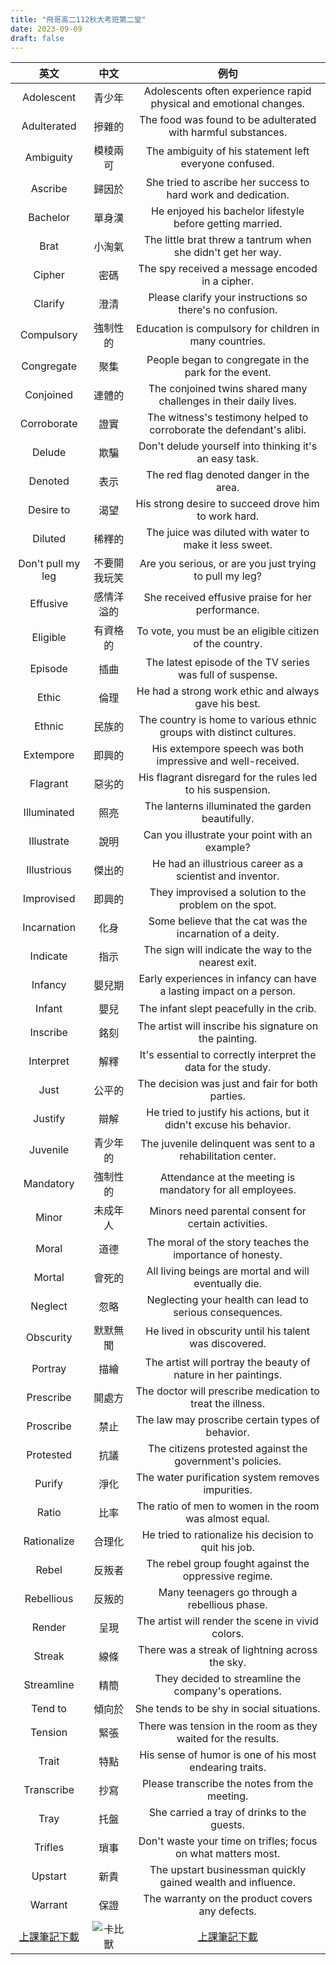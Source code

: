 ```yaml
---
title: "飛哥高二112秋大考班第二堂"
date: 2023-09-09
draft: false
---
```


英文 | 中文 | 例句
:---------:|:---------:|:---------:
Adolescent | 青少年 | Adolescents often experience rapid physical and emotional changes.
Adulterated | 摻雜的 | The food was found to be adulterated with harmful substances.
Ambiguity | 模稜兩可 | The ambiguity of his statement left everyone confused.
Ascribe | 歸因於 | She tried to ascribe her success to hard work and dedication.
Bachelor | 單身漢 | He enjoyed his bachelor lifestyle before getting married.
Brat | 小淘氣 | The little brat threw a tantrum when she didn't get her way.
Cipher | 密碼 | The spy received a message encoded in a cipher.
Clarify | 澄清 | Please clarify your instructions so there's no confusion.
Compulsory | 強制性的 | Education is compulsory for children in many countries.
Congregate | 聚集 | People began to congregate in the park for the event.
Conjoined | 連體的 | The conjoined twins shared many challenges in their daily lives.
Corroborate | 證實 | The witness's testimony helped to corroborate the defendant's alibi.
Delude | 欺騙 | Don't delude yourself into thinking it's an easy task.
Denoted | 表示 | The red flag denoted danger in the area.
Desire to | 渴望 | His strong desire to succeed drove him to work hard.
Diluted | 稀釋的 | The juice was diluted with water to make it less sweet.
Don't pull my leg | 不要開我玩笑 | Are you serious, or are you just trying to pull my leg?
Effusive | 感情洋溢的 | She received effusive praise for her performance.
Eligible | 有資格的 | To vote, you must be an eligible citizen of the country.
Episode | 插曲 | The latest episode of the TV series was full of suspense.
Ethic | 倫理 | He had a strong work ethic and always gave his best.
Ethnic | 民族的 | The country is home to various ethnic groups with distinct cultures.
Extempore | 即興的 | His extempore speech was both impressive and well-received.
Flagrant | 惡劣的 | His flagrant disregard for the rules led to his suspension.
Illuminated | 照亮 | The lanterns illuminated the garden beautifully.
Illustrate | 說明 | Can you illustrate your point with an example?
Illustrious | 傑出的 | He had an illustrious career as a scientist and inventor.
Improvised | 即興的 | They improvised a solution to the problem on the spot.
Incarnation | 化身 | Some believe that the cat was the incarnation of a deity.
Indicate | 指示 | The sign will indicate the way to the nearest exit.
Infancy | 嬰兒期 | Early experiences in infancy can have a lasting impact on a person.
Infant | 嬰兒 | The infant slept peacefully in the crib.
Inscribe | 銘刻 | The artist will inscribe his signature on the painting.
Interpret | 解釋 | It's essential to correctly interpret the data for the study.
Just | 公平的 | The decision was just and fair for both parties.
Justify | 辯解 | He tried to justify his actions, but it didn't excuse his behavior.
Juvenile | 青少年的 | The juvenile delinquent was sent to a rehabilitation center.
Mandatory | 強制性的 | Attendance at the meeting is mandatory for all employees.
Minor | 未成年人 | Minors need parental consent for certain activities.
Moral | 道德 | The moral of the story teaches the importance of honesty.
Mortal | 會死的 | All living beings are mortal and will eventually die.
Neglect | 忽略 | Neglecting your health can lead to serious consequences.
Obscurity | 默默無聞 | He lived in obscurity until his talent was discovered.
Portray | 描繪 | The artist will portray the beauty of nature in her paintings.
Prescribe | 開處方 | The doctor will prescribe medication to treat the illness.
Proscribe | 禁止 | The law may proscribe certain types of behavior.
Protested | 抗議 | The citizens protested against the government's policies.
Purify | 淨化 | The water purification system removes impurities.
Ratio | 比率 | The ratio of men to women in the room was almost equal.
Rationalize | 合理化 | He tried to rationalize his decision to quit his job.
Rebel | 反叛者 | The rebel group fought against the oppressive regime.
Rebellious | 反叛的 | Many teenagers go through a rebellious phase.
Render | 呈現 | The artist will render the scene in vivid colors.
Streak | 線條 | There was a streak of lightning across the sky.
Streamline | 精簡 | They decided to streamline the company's operations.
Tend to | 傾向於 | She tends to be shy in social situations.
Tension | 緊張 | There was tension in the room as they waited for the results.
Trait | 特點 | His sense of humor is one of his most endearing traits.
Transcribe | 抄寫 | Please transcribe the notes from the meeting.
Tray | 托盤 | She carried a tray of drinks to the guests.
Trifles | 瑣事 | Don't waste your time on trifles; focus on what matters most.
Upstart | 新貴 | The upstart businessman quickly gained wealth and influence.
Warrant | 保證 | The warranty on the product covers any defects.
[上課筆記下載](https://1drv.ms/b/s!AhYFFqA0x5bcgSTgLo8YcQg2iHG0?e=Y2ckXO "Title")|![卡比獸](https://i.imgur.com/SDh5boU.png)|[上課筆記下載](https://1drv.ms/b/s!AhYFFqA0x5bcgS2unxbM2M4oO382?e=gUPWULO "Title")